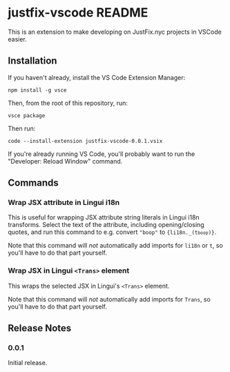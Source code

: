 # justfix-vscode README

This is an extension to make developing on JustFix.nyc projects in VSCode easier.

## Installation

If you haven't already, install the VS Code Extension Manager:

```
npm install -g vsce
```

Then, from the root of this repository, run:

```
vsce package
```

Then run:

```
code --install-extension justfix-vscode-0.0.1.vsix
```

If you're already running VS Code, you'll probably want to run the
"Developer: Reload Window" command.

## Commands

### Wrap JSX attribute in Lingui i18n

This is useful for wrapping JSX attribute string literals in Lingui i18n transforms.
Select the text of the attribute, including opening/closing quotes, and run this
command to e.g. convert `"boop"` to <code>{li18n._(t`boop`)}</code>.

Note that this command will _not_ automatically add imports for `li18n` or `t`,
so you'll have to do that part yourself.

### Wrap JSX in Lingui `<Trans>` element

This wraps the selected JSX in Lingui's `<Trans>` element.

Note that this command will _not_ automatically add imports for `Trans`,
so you'll have to do that part yourself.

## Release Notes

### 0.0.1

Initial release.
